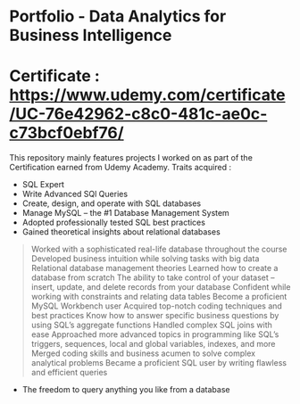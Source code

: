 # Portfolio - Data Analytics for Business Intelligence
# Certificate : https://www.udemy.com/certificate/UC-76e42962-c8c0-481c-ae0c-c73bcf0ebf76/

This repository mainly features projects I worked on as part of the Certification earned from Udemy Academy.
Traits acquired :
* SQL Expert          
* Write Advanced SQl Queries
* Create, design, and operate with SQL databases
* Manage MySQL – the #1 Database Management System
* Adopted professionally tested SQL best practices
* Gained theoretical insights about relational databases
> Worked with a sophisticated real-life database throughout the course
> Developed business intuition while solving tasks with big data
> Relational database management theories
> Learned how to create a database from scratch
> The ability to take control of your dataset – insert, update, and delete records from your database
> Confident while working with constraints and relating data tables
> Become a proficient MySQL Workbench user
> Acquired top-notch coding techniques and best practices
> Know how to answer specific business questions by using SQL’s aggregate functions
> Handled complex SQL joins with ease
> Approached more advanced topics in programming like SQL’s triggers, sequences, local and global variables, indexes, and more
> Merged coding skills and business acumen to solve complex analytical problems
> Became a proficient SQL user by writing flawless and efficient queries
* The freedom to query anything you like from a database

